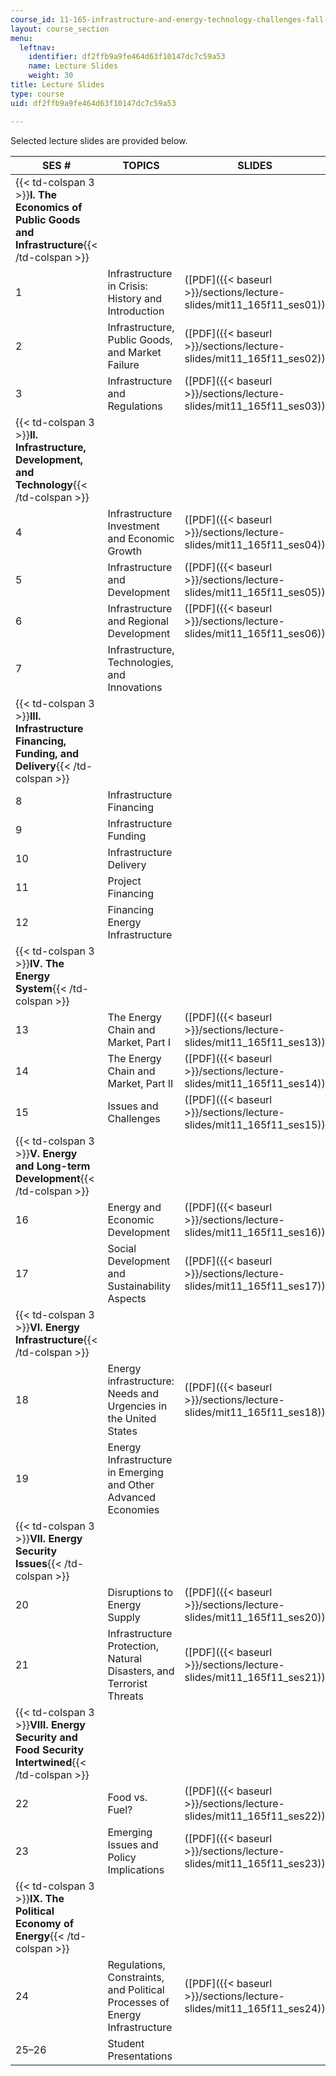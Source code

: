 ```yaml
---
course_id: 11-165-infrastructure-and-energy-technology-challenges-fall-2011
layout: course_section
menu:
  leftnav:
    identifier: df2ffb9a9fe464d63f10147dc7c59a53
    name: Lecture Slides
    weight: 30
title: Lecture Slides
type: course
uid: df2ffb9a9fe464d63f10147dc7c59a53

---
```


Selected lecture slides are provided below.

| SES # | TOPICS | SLIDES |
| --- | --- | --- |
| {{< td-colspan 3 >}}**I. The Economics of Public Goods and Infrastructure**{{< /td-colspan >}} |||
| 1 | Infrastructure in Crisis: History and Introduction | ([PDF]({{< baseurl >}}/sections/lecture-slides/mit11_165f11_ses01)) |
| 2 | Infrastructure, Public Goods, and Market Failure | ([PDF]({{< baseurl >}}/sections/lecture-slides/mit11_165f11_ses02)) |
| 3 | Infrastructure and Regulations | ([PDF]({{< baseurl >}}/sections/lecture-slides/mit11_165f11_ses03)) |
| {{< td-colspan 3 >}}**II. Infrastructure, Development, and Technology**{{< /td-colspan >}} |||
| 4 | Infrastructure Investment and Economic Growth | ([PDF]({{< baseurl >}}/sections/lecture-slides/mit11_165f11_ses04)) |
| 5 | Infrastructure and Development | ([PDF]({{< baseurl >}}/sections/lecture-slides/mit11_165f11_ses05)) |
| 6 | Infrastructure and Regional Development | ([PDF]({{< baseurl >}}/sections/lecture-slides/mit11_165f11_ses06)) |
| 7 | Infrastructure, Technologies, and Innovations | &nbsp; |
| {{< td-colspan 3 >}}**III. Infrastructure Financing, Funding, and Delivery**{{< /td-colspan >}} |||
| 8 | Infrastructure Financing | &nbsp; |
| 9 | Infrastructure Funding | &nbsp; |
| 10 | Infrastructure Delivery | &nbsp; |
| 11 | Project Financing | &nbsp; |
| 12 | Financing Energy Infrastructure | &nbsp; |
| {{< td-colspan 3 >}}**IV. The Energy System**{{< /td-colspan >}} |||
| 13 | The Energy Chain and Market, Part I | ([PDF]({{< baseurl >}}/sections/lecture-slides/mit11_165f11_ses13)) |
| 14 | The Energy Chain and Market, Part II | ([PDF]({{< baseurl >}}/sections/lecture-slides/mit11_165f11_ses14)) |
| 15 | Issues and Challenges | ([PDF]({{< baseurl >}}/sections/lecture-slides/mit11_165f11_ses15)) |
| {{< td-colspan 3 >}}**V. Energy and Long-term Development**{{< /td-colspan >}} |||
| 16 | Energy and Economic Development | ([PDF]({{< baseurl >}}/sections/lecture-slides/mit11_165f11_ses16)) |
| 17 | Social Development and Sustainability Aspects | ([PDF]({{< baseurl >}}/sections/lecture-slides/mit11_165f11_ses17)) |
| {{< td-colspan 3 >}}**VI. Energy Infrastructure**{{< /td-colspan >}} |||
| 18 | Energy infrastructure: Needs and Urgencies in the United States | ([PDF]({{< baseurl >}}/sections/lecture-slides/mit11_165f11_ses18)) |
| 19 | Energy Infrastructure in Emerging and Other Advanced Economies | &nbsp; |
| {{< td-colspan 3 >}}**VII. Energy Security Issues**{{< /td-colspan >}} |||
| 20 | Disruptions to Energy Supply | ([PDF]({{< baseurl >}}/sections/lecture-slides/mit11_165f11_ses20)) |
| 21 | Infrastructure Protection, Natural Disasters, and Terrorist Threats | ([PDF]({{< baseurl >}}/sections/lecture-slides/mit11_165f11_ses21)) |
| {{< td-colspan 3 >}}**VIII. Energy Security and Food Security Intertwined**{{< /td-colspan >}} |||
| 22 | Food vs. Fuel? | ([PDF]({{< baseurl >}}/sections/lecture-slides/mit11_165f11_ses22)) |
| 23 | Emerging Issues and Policy Implications | ([PDF]({{< baseurl >}}/sections/lecture-slides/mit11_165f11_ses23)) |
| {{< td-colspan 3 >}}**IX. The Political Economy of Energy**{{< /td-colspan >}} |||
| 24 | Regulations, Constraints, and Political Processes of Energy Infrastructure | ([PDF]({{< baseurl >}}/sections/lecture-slides/mit11_165f11_ses24)) |
| 25–26 | Student Presentations |